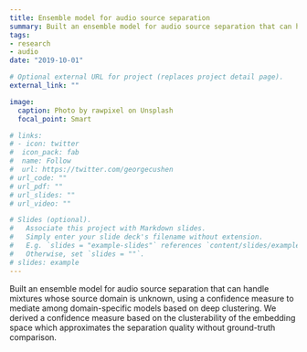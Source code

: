 ```yaml
---
title: Ensemble model for audio source separation
summary: Built an ensemble model for audio source separation that can handle mixtures whose source domain is unknown, using a confidence measure to mediate among domain-specific models based on deep clustering.
tags:
- research
- audio
date: "2019-10-01"

# Optional external URL for project (replaces project detail page).
external_link: ""

image:
  caption: Photo by rawpixel on Unsplash
  focal_point: Smart

# links:
# - icon: twitter
#  icon_pack: fab
#  name: Follow
#  url: https://twitter.com/georgecushen
# url_code: ""
# url_pdf: ""
# url_slides: ""
# url_video: ""

# Slides (optional).
#   Associate this project with Markdown slides.
#   Simply enter your slide deck's filename without extension.
#   E.g. `slides = "example-slides"` references `content/slides/example-slides.md`.
#   Otherwise, set `slides = ""`.
# slides: example
---
```


Built an ensemble model for audio source separation that can handle mixtures whose source domain is unknown, using a confidence measure to mediate among domain-specific models based on deep clustering. We derived a confidence measure based on the clusterability of the embedding space which approximates the separation quality without ground-truth comparison.
